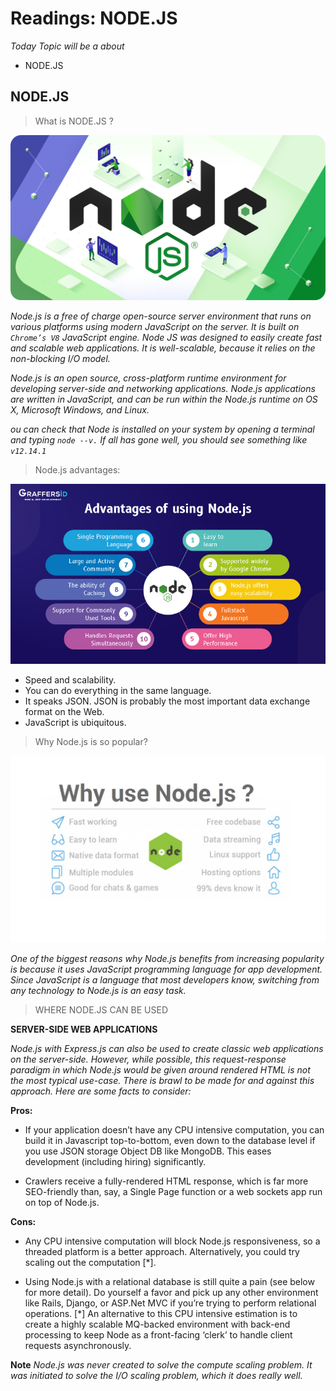 # Readings: NODE.JS

*Today Topic will be a about*
- NODE.JS

## NODE.JS

> What is NODE.JS ? 

![NODE.JS](images/nodejs-twt.png)

*Node.js is a free of charge open-source server environment that runs on various platforms using modern JavaScript on the server. It is built on `Chrome’s V8` JavaScript engine. Node JS was designed to easily create fast and scalable web applications. It is well-scalable, because it relies on the non-blocking I/O model.*

*Node.js is an open source, cross-platform runtime environment for developing server-side and networking applications. Node.js applications are written in JavaScript, and can be run within the Node.js runtime on OS X, Microsoft Windows, and Linux.* 

*ou can check that Node is installed on your system by opening a terminal and typing `node --v.` If all has gone well, you should see something like `v12.14.1`*

> Node.js advantages:

![NODE.JSadvantages](images/blog-image-4.jpg)

* Speed and scalability.
* You can do everything in the same language.
* It speaks JSON. JSON is probably the most important data exchange format on the Web.
* JavaScript is ubiquitous.


> Why Node.js is so popular?

![NODE.JSWhy](images/Why-use-Node.js.jpg)

*One of the biggest reasons why Node.js benefits from increasing popularity is because it uses JavaScript programming language for app development. Since JavaScript is a language that most developers know, switching from any technology to Node.js is an easy task.*



> WHERE NODE.JS CAN BE USED

**SERVER-SIDE WEB APPLICATIONS**

*Node.js with Express.js can also be used to create classic web applications on the server-side. However, while possible, this request-response paradigm in which Node.js would be given around rendered HTML is not the most typical use-case. There is brawl to be made for and against this approach. Here are some facts to consider:*

**Pros:**

- If your application doesn’t have any CPU intensive computation, you can build it in Javascript top-to-bottom, even down to the database level if you use JSON storage Object DB like MongoDB. This eases development (including hiring) significantly.

- Crawlers receive a fully-rendered HTML response, which is far more SEO-friendly than, say, a Single Page function or a web sockets app run on top of Node.js.


**Cons:**

- Any CPU intensive computation will block Node.js responsiveness, so a threaded platform is a better approach. Alternatively, you could try scaling out the computation [*].

- Using Node.js with a relational database is still quite a pain (see below for more detail). Do yourself a favor and pick up any other environment like Rails, Django, or ASP.Net MVC if you’re trying to perform relational operations. [*] An alternative to this CPU intensive estimation is to create a highly scalable MQ-backed environment with back-end processing to keep Node as a front-facing ‘clerk’ to handle client requests asynchronously.

**Note**
*Node.js was never created to solve the compute scaling problem. It was initiated to solve the I/O scaling problem, which it does really well.*